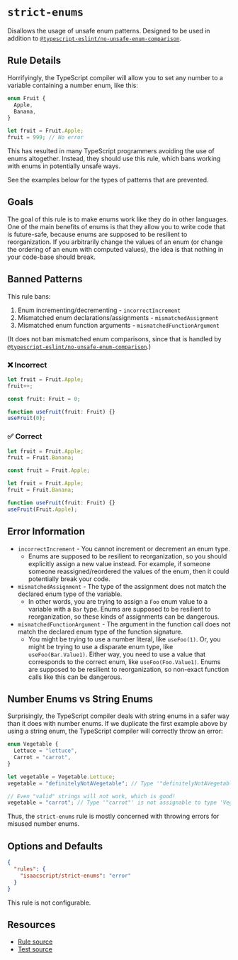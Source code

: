 # `strict-enums`

Disallows the usage of unsafe enum patterns. Designed to be used in addition to [`@typescript-eslint/no-unsafe-enum-comparison`](https://typescript-eslint.io/rules/no-unsafe-enum-comparison).

## Rule Details

Horrifyingly, the TypeScript compiler will allow you to set any number to a variable containing a number enum, like this:

```ts
enum Fruit {
  Apple,
  Banana,
}

let fruit = Fruit.Apple;
fruit = 999; // No error
```

This has resulted in many TypeScript programmers avoiding the use of enums altogether. Instead, they should use this rule, which bans working with enums in potentially unsafe ways.

See the examples below for the types of patterns that are prevented.

## Goals

The goal of this rule is to make enums work like they do in other languages. One of the main benefits of enums is that they allow you to write code that is future-safe, because enums are supposed to be resilient to reorganization. If you arbitrarily change the values of an enum (or change the ordering of an enum with computed values), the idea is that nothing in your code-base should break.

## Banned Patterns

This rule bans:

1. Enum incrementing/decrementing - `incorrectIncrement`
1. Mismatched enum declarations/assignments - `mismatchedAssignment`
1. Mismatched enum function arguments - `mismatchedFunctionArgument`

(It does not ban mismatched enum comparisons, since that is handled by [`@typescript-eslint/no-unsafe-enum-comparison`](https://typescript-eslint.io/rules/no-unsafe-enum-comparison).)

<!--tabs-->

### ❌ Incorrect

```ts
let fruit = Fruit.Apple;
fruit++;
```

```ts
const fruit: Fruit = 0;
```

```ts
function useFruit(fruit: Fruit) {}
useFruit(0);
```

### ✅ Correct

```ts
let fruit = Fruit.Apple;
fruit = Fruit.Banana;
```

```ts
const fruit = Fruit.Apple;
```

```ts
let fruit = Fruit.Apple;
fruit = Fruit.Banana;
```

```ts
function useFruit(fruit: Fruit) {}
useFruit(Fruit.Apple);
```

## Error Information

- `incorrectIncrement` - You cannot increment or decrement an enum type.
  - Enums are supposed to be resilient to reorganization, so you should explicitly assign a new value instead. For example, if someone someone reassigned/reordered the values of the enum, then it could potentially break your code.
- `mismatchedAssignment` - The type of the assignment does not match the declared enum type of the variable.
  - In other words, you are trying to assign a `Foo` enum value to a variable with a `Bar` type. Enums are supposed to be resilient to reorganization, so these kinds of assignments can be dangerous.
- `mismatchedFunctionArgument` - The argument in the function call does not match the declared enum type of the function signature.
  - You might be trying to use a number literal, like `useFoo(1)`. Or, you might be trying to use a disparate enum type, like `useFoo(Bar.Value1)`. Either way, you need to use a value that corresponds to the correct enum, like `useFoo(Foo.Value1)`. Enums are supposed to be resilient to reorganization, so non-exact function calls like this can be dangerous.

## Number Enums vs String Enums

Surprisingly, the TypeScript compiler deals with string enums in a safer way than it does with number enums. If we duplicate the first example above by using a string enum, the TypeScript compiler will correctly throw an error:

```ts
enum Vegetable {
  Lettuce = "lettuce",
  Carrot = "carrot",
}

let vegetable = Vegetable.Lettuce;
vegetable = "definitelyNotAVegetable"; // Type '"definitelyNotAVegetable"' is not assignable to type 'Vegetable'.

// Even "valid" strings will not work, which is good!
vegetable = "carrot"; // Type '"carrot"' is not assignable to type 'Vegetable'.
```

Thus, the `strict-enums` rule is mostly concerned with throwing errors for misused number enums.

## Options and Defaults

```json
{
  "rules": {
    "isaacscript/strict-enums": "error"
  }
}
```

This rule is not configurable.

## Resources

- [Rule source](../../src/rules/strict-enums.ts)
- [Test source](../../tests/rules/strict-enums.test.ts)
